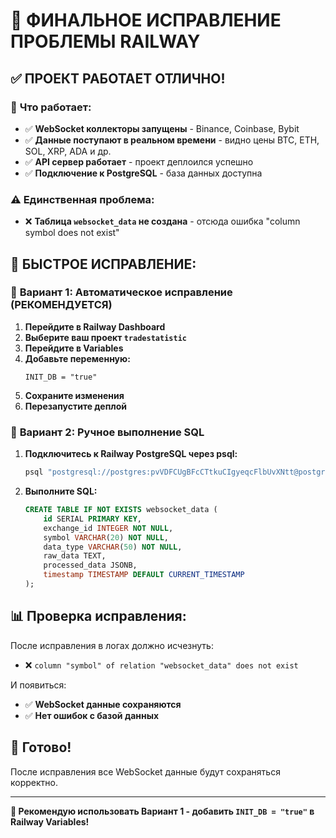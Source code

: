 # 🚀 ФИНАЛЬНОЕ ИСПРАВЛЕНИЕ ПРОБЛЕМЫ RAILWAY

## ✅ **ПРОЕКТ РАБОТАЕТ ОТЛИЧНО!**

### 🎯 **Что работает:**
- ✅ **WebSocket коллекторы запущены** - Binance, Coinbase, Bybit
- ✅ **Данные поступают в реальном времени** - видно цены BTC, ETH, SOL, XRP, ADA и др.
- ✅ **API сервер работает** - проект деплоился успешно
- ✅ **Подключение к PostgreSQL** - база данных доступна

### ⚠️ **Единственная проблема:**
- ❌ **Таблица `websocket_data` не создана** - отсюда ошибка "column symbol does not exist"

## 🔧 **БЫСТРОЕ ИСПРАВЛЕНИЕ:**

### 🎯 **Вариант 1: Автоматическое исправление (РЕКОМЕНДУЕТСЯ)**

1. **Перейдите в Railway Dashboard**
2. **Выберите ваш проект `tradestatistic`**
3. **Перейдите в Variables**
4. **Добавьте переменную:**
   ```
   INIT_DB = "true"
   ```
5. **Сохраните изменения**
6. **Перезапустите деплой**

### 🎯 **Вариант 2: Ручное выполнение SQL**

1. **Подключитесь к Railway PostgreSQL через psql:**
   ```bash
   psql "postgresql://postgres:pvVDFCUgBFcCTtkuCIgyeqcFlbUvXNtt@postgres.railway.internal:5432/railway"
   ```

2. **Выполните SQL:**
   ```sql
   CREATE TABLE IF NOT EXISTS websocket_data (
       id SERIAL PRIMARY KEY,
       exchange_id INTEGER NOT NULL,
       symbol VARCHAR(20) NOT NULL,
       data_type VARCHAR(50) NOT NULL,
       raw_data TEXT,
       processed_data JSONB,
       timestamp TIMESTAMP DEFAULT CURRENT_TIMESTAMP
   );
   ```

## 📊 **Проверка исправления:**

После исправления в логах должно исчезнуть:
- ❌ `column "symbol" of relation "websocket_data" does not exist`

И появиться:
- ✅ **WebSocket данные сохраняются**
- ✅ **Нет ошибок с базой данных**

## 🚀 **Готово!**

После исправления все WebSocket данные будут сохраняться корректно.

---
**🔧 Рекомендую использовать Вариант 1 - добавить `INIT_DB = "true"` в Railway Variables!** 